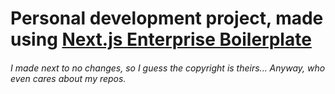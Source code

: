 # Personal development project, made using [Next.js Enterprise Boilerplate](https://github.com/Blazity/next-enterprise)



###### I made *next* to no changes, so I guess the copyright is theirs... Anyway, who even cares about my repos.